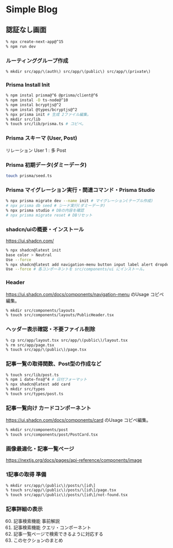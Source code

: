 # Simple Blog

## 認証なし画面

```bash
% npx create-next-app@^15
% npm run dev
```

### ルーティンググループ作成

```bash
% mkdir src/app/\(auth\) src/app/\(public\) src/app/\(private\)
```

### Prisma Install Init

```bash
% npm instal prisma@^6 @prisma/client@^6
% npm instal -D ts-node@^10
% npm instal bcryptjs@^2
% npm instal @types/bcryptjs@^2
% npx prisma init # 生成 2ファイル編集。
% mkdir src/lib
% touch src/lib/prisma.ts # コピペ。
```

### Prisma スキーマ (User, Post)

リレーション User 1 : 多 Post

### Prisma 初期データ(ダミーデータ)

```bash
touch prisma/seed.ts
```

### Prisma マイグレーション実行・関連コマンド・Prisma Studio

```bash
% npx prisma migrate dev --name init # マイグレーション(テーブル作成)
# npx prisma db seed # シード実行(ダミーデータ)
% npx prisma studio # DBの内容を確認
# npx prisma migrate reset # DBリセット
```

### shadcn/uiの概要・インストール

https://ui.shadcn.com/

```bash
% npx shadcn@latest init
base color > Neutral
Use --force
% npx shadcn@latest add navigation-menu button input label alert dropdown-menu alert-dialog
Use --force # 各コンポーネントを src/components/ui にインストール。
```

### Header

https://ui.shadcn.com/docs/components/navigation-menu のUsage コピペ編集。

```bash
% mkdir src/components/layouts
% touch src/components/layouts/PublicHeader.tsx
```

### ヘッダー表示確認・不要ファイル削除

```bash
% cp src/app/layout.tsx src/app/\(public\)/layout.tsx
% rm src/app/page.tsx
% touch src/app/\(public\)/page.tsx
```

### 記事一覧の取得関数、Post型の作成など

```bash
% touch src/lib/post.ts
% npm i date-fns@^4 # 日付フォーマット
% npx shadcn@latest add card
% mkdir src/types
% touch src/types/post.ts
```

### 記事一覧向け カードコンポーネント

https://ui.shadcn.com/docs/components/card のUsage コピペ編集。

```bash
% mkdir src/components/post
% touch src/components/post/PostCard.tsx
```

### 画像最適化・記事一覧ページ

https://nextjs.org/docs/pages/api-reference/components/image

### 1記事の取得 準備

```bash
% mkdir src/app/\(public\)/posts/\[id\]
% touch src/app/\(public\)/posts/\[id\]/page.tsx
% touch src/app/\(public\)/posts/\[id\]/not-found.tsx
```

### 記事詳細の表示





60. 記事検索機能 事前解説
61. 記事検索機能 クエリ・コンポーネント
62. 記事一覧ページで検索できるように対応する
63. このセクションのまとめ




